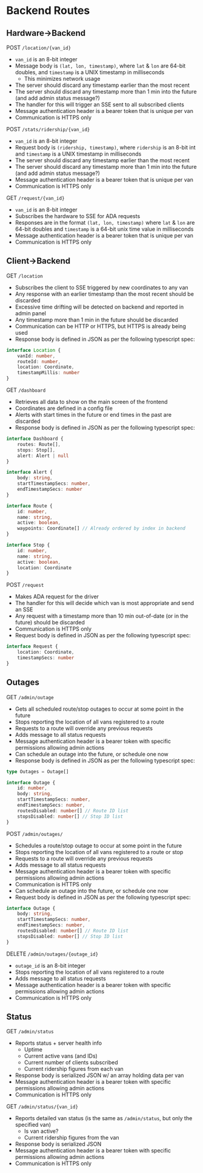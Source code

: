# Backend Routes

## Hardware->Backend

POST `/location/{van_id}`

- `van_id` is an 8-bit integer
- Message body is `(lat, lon, timestamp)`, where `lat` & `lon` are 64-bit doubles,
  and `timestamp` is a UNIX timestamp in milliseconds
  - This minimizes network usage
- The server should discard any timestamp earlier than the most recent
- The server should discard any timestamp more than 1 min into the future
  (and add admin status message?)
- The handler for this will trigger an SSE sent to all subscribed clients
- Message authentication header is a bearer token that is unique per van
- Communication is HTTPS only

POST `/stats/ridership/{van_id}`

- `van_id` is an 8-bit integer
- Request body is `(ridership, timestamp)`, where `ridership` is an 8-bit int
  and `timestamp` is a UNIX timestamp in milliseconds
- The server should discard any timestamp earlier than the most recent
- The server should discard any timestamp more than 1 min into the future
  (and add admin status message?)
- Message authentication header is a bearer token that is unique per van
- Communication is HTTPS only

GET `/request/{van_id}`

- `van_id` is an 8-bit integer
- Subscribes the hardware to SSE for ADA requests
- Responses are in the format `(lat, lon, timestamp)` where `lat` & `lon` are 64-bit doubles and `timestamp` is a 64-bit unix time value in milliseconds
- Message authentication header is a bearer token that is unique per van
- Communication is HTTPS only

## Client->Backend

GET `/location`

- Subscribes the client to SSE triggered by new coordinates to any van
- Any response with an earlier timestamp than the most recent should be discarded
- Excessive time drifting will be detected on backend and reported in admin panel
- Any timestamp more than 1 min in the future should be discarded
- Communication can be HTTP or HTTPS, but HTTPS is already being used
- Response body is defined in JSON as per the following typescript spec:

```typescript
interface Location {
    vanId: number,
    routeId: number,
    location: Coordinate,
    timestampMillis: number
}
```

GET `/dashboard`

- Retrieves all data to show on the main screen of the frontend
- Coordinates are defined in a config file
- Alerts with start times in the future or end times in the past are discarded
- Response body is defined in JSON as per the following typescript spec:

```typescript
interface Dashboard {
    routes: Route[],
    stops: Stop[],
    alert: Alert | null
}

interface Alert {
    body: string,
    startTimestampSecs: number,
    endTimestampSecs: number
}

interface Route {
    id: number,
    name: string,
    active: boolean,
    waypoints: Coordinate[] // Already ordered by index in backend
}

interface Stop {
    id: number,
    name: string,
    active: boolean,
    location: Coordinate
}
```

POST `/request`

- Makes ADA request for the driver
- The handler for this will decide which van is most appropriate and send an SSE
- Any request with a timestamp more than 10 min out-of-date (or in the future)
  should be discarded
- Communication is HTTPS only
- Request body is defined in JSON as per the following typescript spec:

```typescript
interface Request {
    location: Coordinate,
    timestampSecs: number
}
```

## Outages

GET `/admin/outage`

- Gets all scheduled route/stop outages to occur at some point in the future
- Stops reporting the location of all vans registered to a route
- Requests to a route will override any previous requests
- Adds message to all status requests
- Message authentication header is a bearer token with specific permissions
  allowing admin actions
- Can schedule an outage into the future, or schedule one now
- Response body is defined in JSON as per the following typescript spec:

```typescript
type Outages = Outage[]

interface Outage {
    id: number,
    body: string,
    startTimestampSecs: number,
    endTimestampSecs: number,
    routesDisabled: number[] // Route ID list
    stopsDisabled: number[] // Stop ID list
}
```

POST `/admin/outages/`

- Schedules a route/stop outage to occur at some point in the future
- Stops reporting the location of all vans registered to a route or stop
- Requests to a route will override any previous requests
- Adds message to all status requests
- Message authentication header is a bearer token with specific permissions
  allowing admin actions
- Communication is HTTPS only
- Can schedule an outage into the future, or schedule one now
- Request body is defined in JSON as per the following typescript spec:

```typescript
interface Outage {
    body: string,
    startTimestampSecs: number,
    endTimestampSecs: number,
    routesDisabled: number[] // Route ID list
    stopsDisabled: number[] // Stop ID list
}
```

DELETE `/admin/outages/{outage_id}`

- `outage_id` is an 8-bit integer
- Stops reporting the location of all vans registered to a route
- Adds message to all status requests
- Message authentication header is a bearer token with specific permissions
  allowing admin actions
- Communication is HTTPS only

## Status

GET `/admin/status`

- Reports status + server health info
  - Uptime
  - Current active vans (and IDs)
  - Current number of clients subscribed
  - Current ridership figures from each van
- Response body is serialized JSON w/ an array holding data per van
- Message authentication header is a bearer token with specific permissions
  allowing admin actions
- Communication is HTTPS only

GET `/admin/status/{van_id}`

- Reports detailed van status
  (is the same as `/admin/status`, but only the specified van)
  - Is van active?
  - Current ridership figures from the van
- Response body is serialized JSON
- Message authentication header is a bearer token with specific permissions
  allowing admin actions
- Communication is HTTPS only

